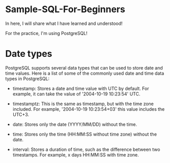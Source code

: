 # Sample-SQL-For-Beginners

In here, I will share what I have learned and understood! 

For the practice, I'm using PostgreSQL!

# Date types

PostgreSQL supports several data types that can be used to store date and time values. 
Here is a list of some of the commonly used date and time data types in PostgreSQL:

- timestamp: Stores a date and time value with UTC by default. For example, it can take the value of '2004-10-19 10:23:54' UTC.

- timestamptz: This is the same as timestamp, but with the time zone included. For example, '2004-10-19 10:23:54+03' this value includes the UTC+3.

- date: Stores only the date (YYYY/MM/DD) without the time.

- time: Stores only the time (HH:MM:SS without time zone) without the date.

- interval: Stores a duration of time, such as the difference between two timestamps. For example, x days HH:MM:SS with time zone.
